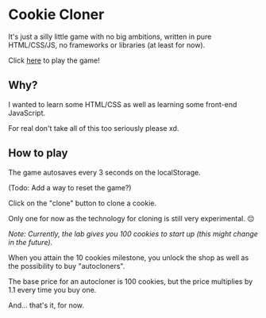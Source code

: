 # Cookie Cloner

It's just a silly little game with no big ambitions, written in pure HTML/CSS/JS, no frameworks or libraries (at least for now).

Click [here](https://auracat66.github.io/cookie-cloner/) to play the game!

## Why?

I wanted to learn some HTML/CSS as well as learning some front-end JavaScript.

For real don't take all of this too seriously please xd.

## How to play

The game autosaves every 3 seconds on the localStorage.

(Todo: Add a way to reset the game?)

Click on the "clone" button to clone a cookie.

Only one for now as the technology for cloning is still very experimental. :pensive: 

*Note: Currently, the lab gives you 100 cookies to start up (this might change in the future).*

When you attain the 10 cookies milestone, you unlock the shop as well as the possibility to buy "autocloners".

The base price for an autocloner is 100 cookies, but the price multiplies by 1.1 every time you buy one.

And... that's it, for now.
